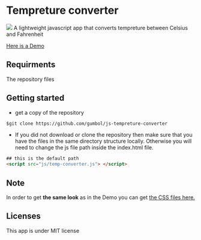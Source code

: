 # Tempreture converter
 <img src="https://img.shields.io/badge/License-MIT-blue.svg">
A lightweight javascript app that converts tempreture between Celsius and Fahrenheit

[Here is a Demo](https://js-tempreture-converter.herokuapp.com)

## Requirments
The repository files

## Getting started
* get a copy of the repository
```html
$git clone https://github.com/gumbol/js-tempreture-converter
```
* If you did not download or clone the repository then make sure that you have the files in the same directory structure locally. Otherwise you will need to change the js file path inside the index.html file.

```html
## this is the default path
<script src="js/temp-converter.js"> </script>
```



## Note
In order to get **the same look** as in the Demo you can get [the CSS files here.](https://github.com/gumbol/gumbol.github.io/tree/master/styles)

## Licenses
This app is under MIT license

